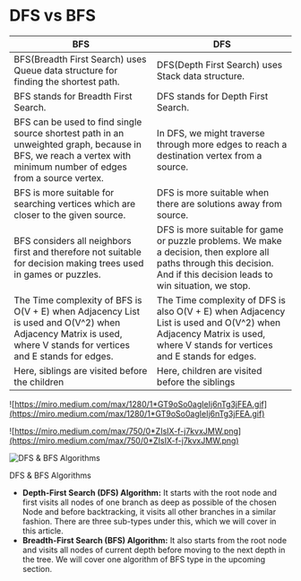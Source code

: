 # DFS vs BFS

| BFS                                                                                                                                                              	| DFS                                                                                                                                                                       	|
|------------------------------------------------------------------------------------------------------------------------------------------------------------------	|---------------------------------------------------------------------------------------------------------------------------------------------------------------------------	|
| BFS(Breadth First Search) uses Queue data structure for finding the shortest path.                                                                               	| DFS(Depth First Search) uses Stack data structure.                                                                                                                        	|
| BFS stands for Breadth First Search.                                                                                                                             	| DFS stands for Depth First Search.                                                                                                                                        	|
| BFS can be used to find single source shortest path in an unweighted graph, because in BFS, we reach a vertex with minimum number of edges from a source vertex. 	| In DFS, we might traverse through more edges to reach a destination vertex from a source.                                                                                 	|
| BFS is more suitable for searching vertices which are closer to the given source.                                                                                	| DFS is more suitable when there are solutions away from source.                                                                                                           	|
| BFS considers all neighbors first and therefore not suitable for decision making trees used in games or puzzles.                                                 	| DFS is more suitable for game or puzzle problems. We make a decision, then explore all paths through this decision. And if this decision leads to win situation, we stop. 	|
| The Time complexity of BFS is O(V + E) when Adjacency List is used and O(V^2) when Adjacency Matrix is used, where V stands for vertices and E stands for edges. 	| The Time complexity of DFS is also O(V + E) when Adjacency List is used and O(V^2) when Adjacency Matrix is used, where V stands for vertices and E stands for edges.     	|
| Here, siblings are visited before the children                                                                                                                   	| Here, children are visited before the siblings                                                                                                                            	|

![https://miro.medium.com/max/1280/1*GT9oSo0agIeIj6nTg3jFEA.gif](https://miro.medium.com/max/1280/1*GT9oSo0agIeIj6nTg3jFEA.gif)

![https://miro.medium.com/max/750/0*ZIsIX-f-j7kvxJMW.png](https://miro.medium.com/max/750/0*ZIsIX-f-j7kvxJMW.png)

![DFS & BFS Algorithms](https://miro.medium.com/max/1400/1*Js-o5Lsxh7v0DmTmsLavTg.gif)

DFS & BFS Algorithms

- **Depth-First Search (DFS) Algorithm:** It starts with the root node and first visits all nodes of one branch as deep as possible of the chosen Node and before backtracking, it visits all other branches in a similar fashion. There are three sub-types under this, which we will cover in this article.
- **Breadth-First Search (BFS) Algorithm:** It also starts from the root node and visits all nodes of current depth before moving to the next depth in the tree. We will cover one algorithm of BFS type in the upcoming section.
